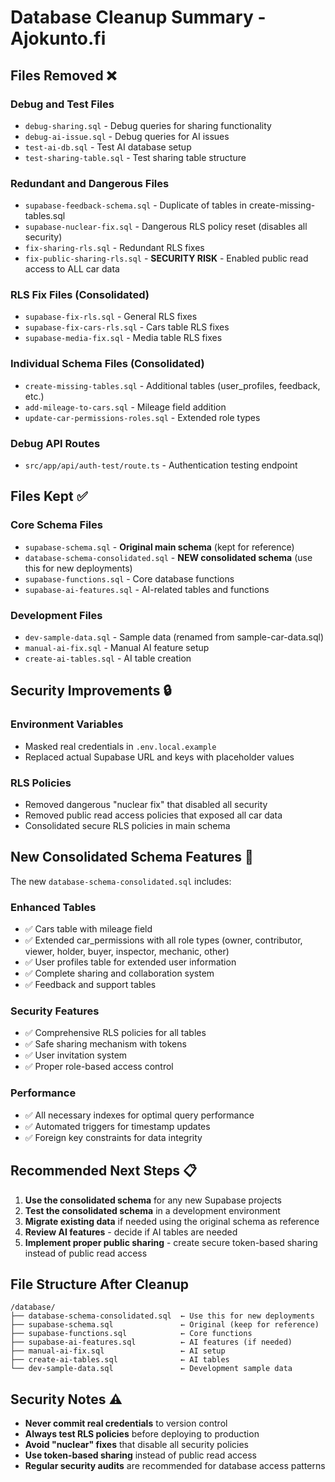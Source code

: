 # Database Cleanup Summary - Ajokunto.fi

## Files Removed ❌

### Debug and Test Files
- `debug-sharing.sql` - Debug queries for sharing functionality
- `debug-ai-issue.sql` - Debug queries for AI issues  
- `test-ai-db.sql` - Test AI database setup
- `test-sharing-table.sql` - Test sharing table structure

### Redundant and Dangerous Files
- `supabase-feedback-schema.sql` - Duplicate of tables in create-missing-tables.sql
- `supabase-nuclear-fix.sql` - Dangerous RLS policy reset (disables all security)
- `fix-sharing-rls.sql` - Redundant RLS fixes
- `fix-public-sharing-rls.sql` - **SECURITY RISK** - Enabled public read access to ALL car data

### RLS Fix Files (Consolidated)
- `supabase-fix-rls.sql` - General RLS fixes
- `supabase-fix-cars-rls.sql` - Cars table RLS fixes  
- `supabase-media-fix.sql` - Media table RLS fixes

### Individual Schema Files (Consolidated)
- `create-missing-tables.sql` - Additional tables (user_profiles, feedback, etc.)
- `add-mileage-to-cars.sql` - Mileage field addition
- `update-car-permissions-roles.sql` - Extended role types

### Debug API Routes
- `src/app/api/auth-test/route.ts` - Authentication testing endpoint

## Files Kept ✅

### Core Schema Files
- `supabase-schema.sql` - **Original main schema** (kept for reference)
- `database-schema-consolidated.sql` - **NEW consolidated schema** (use this for new deployments)
- `supabase-functions.sql` - Core database functions
- `supabase-ai-features.sql` - AI-related tables and functions

### Development Files
- `dev-sample-data.sql` - Sample data (renamed from sample-car-data.sql)
- `manual-ai-fix.sql` - Manual AI feature setup
- `create-ai-tables.sql` - AI table creation

## Security Improvements 🔒

### Environment Variables
- Masked real credentials in `.env.local.example`
- Replaced actual Supabase URL and keys with placeholder values

### RLS Policies
- Removed dangerous "nuclear fix" that disabled all security
- Removed public read access policies that exposed all car data
- Consolidated secure RLS policies in main schema

## New Consolidated Schema Features 🚀

The new `database-schema-consolidated.sql` includes:

### Enhanced Tables
- ✅ Cars table with mileage field
- ✅ Extended car_permissions with all role types (owner, contributor, viewer, holder, buyer, inspector, mechanic, other)
- ✅ User profiles table for extended user information
- ✅ Complete sharing and collaboration system
- ✅ Feedback and support tables

### Security Features
- ✅ Comprehensive RLS policies for all tables
- ✅ Safe sharing mechanism with tokens
- ✅ User invitation system
- ✅ Proper role-based access control

### Performance
- ✅ All necessary indexes for optimal query performance
- ✅ Automated triggers for timestamp updates
- ✅ Foreign key constraints for data integrity

## Recommended Next Steps 📋

1. **Use the consolidated schema** for any new Supabase projects
2. **Test the consolidated schema** in a development environment
3. **Migrate existing data** if needed using the original schema as reference
4. **Review AI features** - decide if AI tables are needed
5. **Implement proper public sharing** - create secure token-based sharing instead of public read access

## File Structure After Cleanup

```
/database/
├── database-schema-consolidated.sql  ← Use this for new deployments
├── supabase-schema.sql               ← Original (keep for reference)
├── supabase-functions.sql            ← Core functions
├── supabase-ai-features.sql          ← AI features (if needed)
├── manual-ai-fix.sql                 ← AI setup
├── create-ai-tables.sql              ← AI tables
└── dev-sample-data.sql               ← Development sample data
```

## Security Notes ⚠️

- **Never commit real credentials** to version control
- **Always test RLS policies** before deploying to production
- **Avoid "nuclear" fixes** that disable all security policies
- **Use token-based sharing** instead of public read access
- **Regular security audits** are recommended for database access patterns